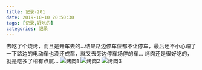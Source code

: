 ```yaml
---
title: 记录-201
date: 2019-10-10 20:50:30
tags: [记录,好吃的]
categories: 记录
---
```

去吃了个烧烤，而且是开车去的...结果路边停车位都不让停车，最后还不小心蹭了一下路边的电动车也没还成车，就又去旁边停车场停的车...
烤肉还是很好吃的，就是吃多了稍有点腻...
![烤肉1](/img/记录201-1.jpg)
![烤肉2](/img/记录201-2.jpg)
![烤肉3](/img/记录201-3.jpg)